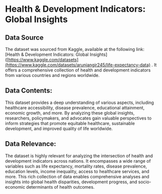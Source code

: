 # **Health & Development Indicators: Global Insights**

## **Data Source**
The dataset was sourced from Kaggle, available at the following link: [Health & Development Indicators: Global Insights]([https://www.kaggle.com/datasets](https://www.kaggle.com/datasets/arunjangir245/life-expectancy-data) . It offers a comprehensive collection of health and development
indicators from various countries and regions worldwide.

## **Data Contents:**
This dataset provides a deep understanding of various aspects, including healthcare
accessibility, disease prevalence, educational attainment, economic growth, and more. By
analyzing these global insights, researchers, policymakers, and advocates gain valuable
perspectives to inform strategies that promote equitable healthcare, sustainable development,
and improved quality of life worldwide.

## **Data Relevance:**
The dataset is highly relevant for analyzing the intersection of health and development
indicators across nations. It encompasses a wide range of variables such as life expectancy,
mortality rates, disease prevalence, education levels, income inequality, access to healthcare
services, and more. This rich collection of data enables comprehensive analyses and insights
into global health disparities, development progress, and socio-economic determinants of health
outcomes.
